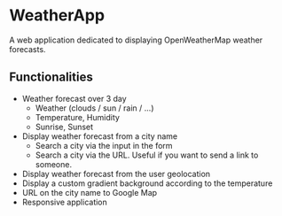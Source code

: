 # WeatherApp

A web application dedicated to displaying OpenWeatherMap weather forecasts.



## Functionalities

- Weather forecast over 3 day
    - Weather (clouds / sun / rain / ...)
    - Temperature, Humidity
    - Sunrise, Sunset
- Display weather forecast from a city name
    - Search a city via the input in the form
    - Search a city via the URL. Useful if you want to send a link to someone.
- Display weather forecast from the user geolocation
- Display a custom gradient background according to the temperature
- URL on the city name to Google Map
- Responsive application

